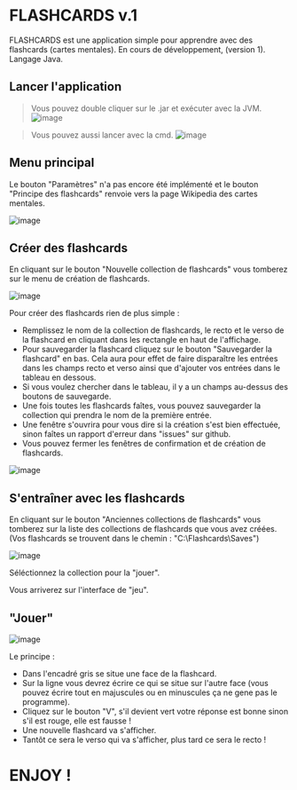 # FLASHCARDS v.1
FLASHCARDS est une application simple pour apprendre avec des flashcards (cartes mentales). 
En cours de développement, (version 1).
Langage Java.

## Lancer l'application

> Vous pouvez double cliquer sur le .jar et exécuter avec la JVM.
![image](https://user-images.githubusercontent.com/46607839/131128958-2e3dd8d5-ecc8-4841-84a6-99787d7159e1.png)

> Vous pouvez aussi lancer avec la cmd.
![image](https://user-images.githubusercontent.com/46607839/131129202-f8a75937-8ca0-48a1-9057-48e2093758ff.png)

## Menu principal

Le bouton "Paramètres" n'a pas encore été implémenté et le bouton "Principe des flashcards" renvoie vers la page Wikipedia des cartes mentales.

![image](https://user-images.githubusercontent.com/46607839/131129441-c8df1386-5173-4b00-b2fb-db8d4340b5e0.png)

## Créer des flashcards

En cliquant sur le bouton "Nouvelle collection de flashcards" vous tomberez sur le menu de création de flashcards.

![image](https://user-images.githubusercontent.com/46607839/131129701-4c2e8869-bde5-4673-a6cf-b8070bd47491.png)

Pour créer des flashcards rien de plus simple :
- Remplissez le nom de la collection de flashcards, le recto et le verso de la flashcard en cliquant dans les rectangle en haut de l'affichage.
- Pour sauvegarder la flashcard cliquez sur le bouton "Sauvegarder la flashcard" en bas. Cela aura pour effet de faire disparaître les entrées dans les champs recto       et verso ainsi que d'ajouter vos entrées dans le tableau en dessous.
- Si vous voulez chercher dans le tableau, il y a un champs au-dessus des boutons de sauvegarde.
- Une fois toutes les flashcards faîtes, vous pouvez sauvegarder la collection qui prendra le nom de la première entrée.
- Une fenêtre s'ouvrira pour vous dire si la création s'est bien effectuée, sinon faîtes un rapport d'erreur dans "issues" sur github.
- Vous pouvez fermer les fenêtres de confirmation et de création de flashcards.

![image](https://user-images.githubusercontent.com/46607839/131131428-5cd2a6d4-9b60-452d-9cc7-054664f945fb.png)

## S'entraîner avec les flashcards 

En cliquant sur le bouton "Anciennes collections de flashcards" vous tomberez sur la liste des collections de flashcards que vous avez créées.
(Vos flashcards se trouvent dans le chemin : "C:\Flashcards\Saves")

![image](https://user-images.githubusercontent.com/46607839/131131769-2152162e-3bd5-4219-9549-1ba7b4088edd.png)

Séléctionnez la collection pour la "jouer".

Vous arriverez sur l'interface de "jeu".

## "Jouer"

![image](https://user-images.githubusercontent.com/46607839/131131876-5c83047f-72d6-49e2-a5e8-aaf078ccedc2.png)

Le principe : 
- Dans l'encadré gris se situe une face de la flashcard.
- Sur la ligne vous devrez écrire ce qui se situe sur l'autre face (vous pouvez écrire tout en majuscules ou en minuscules ça ne gene pas le programme).
- Cliquez sur le bouton "V", s'il devient vert votre réponse est bonne sinon s'il est rouge, elle est fausse !
- Une nouvelle flashcard va s'afficher.
- Tantôt ce sera le verso qui va s'afficher, plus tard ce sera le recto !

# ENJOY !








